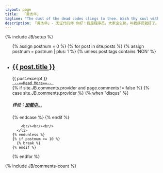 ```yaml
---
layout: page
title: 	「黄杰华」
tagline: "The dust of the dead codes clings to thee. Wash thy soul with debugging."
description: 「黄杰华」- 无证代码师 你好！我是程序员，大家这么熟，叫我序员就好了。
---
```

{% include JB/setup %}

<ul>
  {% assign postnum = 0 %}
  {% for post in site.posts %}
    {% assign postnum = postnum | plus: 1 %}
    {% unless post.tags contains 'NON' %}
      <li>
        <h2><a href="{{ post.url }}">{{ post.title }}</a></h2>
        {{ post.excerpt }}
	<br/>
        <a href="{{ post.url }}"><code> --==Read More==-- </code></a>
        <br/>
        {% if site.JB.comments.provider and page.comments != false %}
          {% case site.JB.comments.provider %}
            {% when "disqus" %}
              <h5>评论：<a href="{{ post.url }}/#disqus_thread">加载中...</a></h5>
          {% endcase %}
        {% endif %}
        
        <br/><br/><br/>
      </li>
    {% endunless %}
    {% if postnum >= 10 %}
      {% break %}
    {% endif %}
  {% endfor %}
</ul>

{% include JB/comments-count %}

